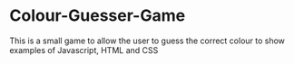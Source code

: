 # Colour-Guesser-Game
This is a small game to allow the user to guess the correct colour to show examples of Javascript, HTML and CSS
